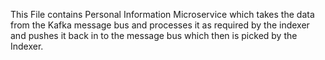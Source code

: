 This File contains Personal Information Microservice which takes the data from the Kafka message bus and processes it as required by the indexer and pushes it back in to the message bus which then is picked by the Indexer.
